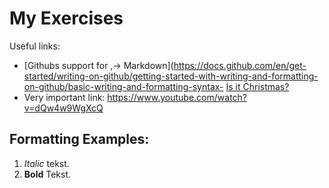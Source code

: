 # My Exercises
Useful links:
- [Githubs support for
,→ Markdown](https://docs.github.com/en/get-started/writing-on-github/getting-started-with-writing-and-formatting-on-github/basic-writing-and-formatting-syntax- [Is it Christmas?](https://isitchristmas.com)
- Very important link: https://www.youtube.com/watch?v=dQw4w9WgXcQ
## Formatting Examples:
1. *Italic* tekst.
2. **Bold** Tekst.

